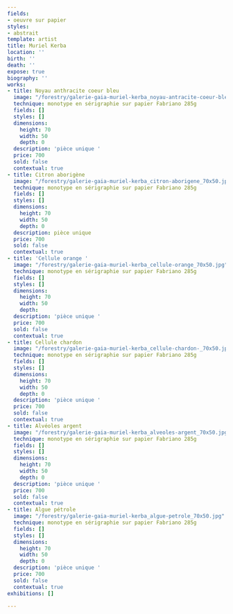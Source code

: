 ```yaml
---
fields:
- oeuvre sur papier
styles:
- abstrait
template: artist
title: Muriel Kerba
location: ''
birth: ''
death: ''
expose: true
biography: ''
works:
- title: Noyau anthracite coeur bleu
  image: "/forestry/galerie-gaia-muriel-kerba_noyau-antracite-coeur-bleu_70x50.jpg"
  technique: monotype en sérigraphie sur papier Fabriano 285g
  fields: []
  styles: []
  dimensions:
    height: 70
    width: 50
    depth: 0
  description: 'pièce unique '
  price: 700
  sold: false
  contextual: true
- title: Citron aborigène
  image: "/forestry/galerie-gaia-muriel-kerba_citron-aborigene_70x50.jpg"
  technique: monotype en sérigraphie sur papier Fabriano 285g
  fields: []
  styles: []
  dimensions:
    height: 70
    width: 50
    depth: 0
  description: pièce unique
  price: 700
  sold: false
  contextual: true
- title: 'Cellule orange '
  image: "/forestry/galerie-gaia-muriel-kerba_cellule-orange_70x50.jpg"
  technique: monotype en sérigraphie sur papier Fabriano 285g
  fields: []
  styles: []
  dimensions:
    height: 70
    width: 50
    depth: 
  description: 'pièce unique '
  price: 700
  sold: false
  contextual: true
- title: Cellule chardon
  image: "/forestry/galerie-gaia-muriel-kerba_cellule-chardon-_70x50.jpg"
  technique: monotype en sérigraphie sur papier Fabriano 285g
  fields: []
  styles: []
  dimensions:
    height: 70
    width: 50
    depth: 0
  description: 'pièce unique '
  price: 700
  sold: false
  contextual: true
- title: Alvéoles argent
  image: "/forestry/galerie-gaia-muriel-kerba_alveoles-argent_70x50.jpg"
  technique: monotype en sérigraphie sur papier Fabriano 285g
  fields: []
  styles: []
  dimensions:
    height: 70
    width: 50
    depth: 0
  description: 'pièce unique '
  price: 700
  sold: false
  contextual: true
- title: Algue pétrole
  image: "/forestry/galerie-gaia-muriel-kerba_algue-petrole_70x50.jpg"
  technique: monotype en sérigraphie sur papier Fabriano 285g
  fields: []
  styles: []
  dimensions:
    height: 70
    width: 50
    depth: 0
  description: 'pièce unique '
  price: 700
  sold: false
  contextual: true
exhibitions: []

---
```

